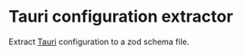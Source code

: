 # Tauri configuration extractor

Extract [Tauri](https://github.com/tauri-apps/tauri) configuration to a zod schema file.
